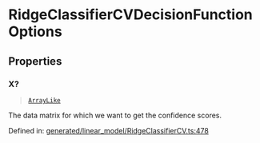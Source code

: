 # RidgeClassifierCVDecisionFunctionOptions

## Properties

### X?

> [`ArrayLike`](../types/ArrayLike.md)

The data matrix for which we want to get the confidence scores.

Defined in:  [generated/linear\_model/RidgeClassifierCV.ts:478](https://github.com/transitive-bullshit/scikit-learn-ts/blob/122b3c0/packages/sklearn/src/generated/linear_model/RidgeClassifierCV.ts#L478)
